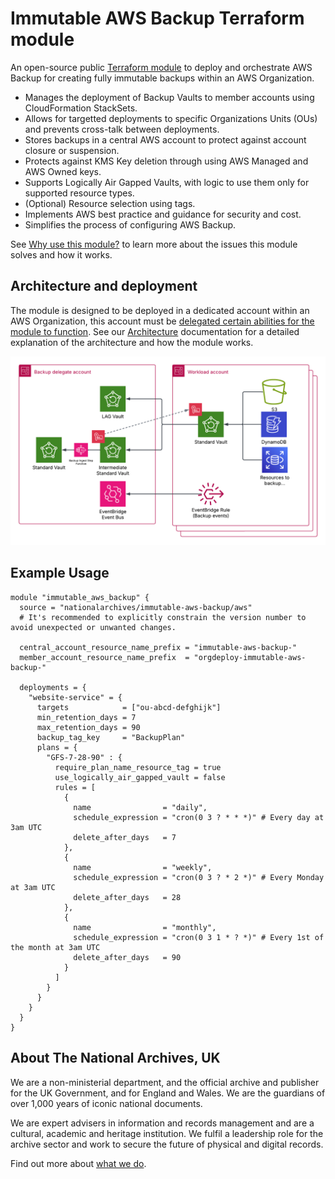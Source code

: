 # Immutable AWS Backup Terraform module

An open-source public [Terraform module](https://registry.terraform.io/modules/nationalarchives/immutable-aws-backup/aws/latest) to deploy and orchestrate AWS Backup for creating fully immutable backups within an AWS Organization.

- Manages the deployment of Backup Vaults to member accounts using CloudFormation StackSets.
- Allows for targetted deployments to specific Organizations Units (OUs) and prevents cross-talk between deployments.
- Stores backups in a central AWS account to protect against account closure or suspension.
- Protects against KMS Key deletion through using AWS Managed and AWS Owned keys.
- Supports Logically Air Gapped Vaults, with logic to use them only for supported resource types.
- (Optional) Resource selection using tags.
- Implements AWS best practice and guidance for security and cost.
- Simplifies the process of configuring AWS Backup.

See [Why use this module?](https://nationalarchives.github.io/terraform-aws-immutable-aws-backup/why-use-this-module/) to learn more about the issues this module solves and how it works.

## Architecture and deployment

The module is designed to be deployed in a dedicated account within an AWS Organization, this account must be [delegated certain abilities for the module to function](https://nationalarchives.github.io/terraform-aws-immutable-aws-backup/usage-prerequisites/). See our [Architecture](https://nationalarchives.github.io/terraform-aws-immutable-aws-backup/architecture/) documentation for a detailed explanation of the architecture and how the module works.

![Architecture Diagram](https://raw.githubusercontent.com/nationalarchives/terraform-aws-immutable-aws-backup/refs/heads/main/docs/assets/images/backup-deployment-architecture.png)

## Example Usage

```hcl
module "immutable_aws_backup" {
  source = "nationalarchives/immutable-aws-backup/aws"
  # It's recommended to explicitly constrain the version number to avoid unexpected or unwanted changes.

  central_account_resource_name_prefix = "immutable-aws-backup-"
  member_account_resource_name_prefix  = "orgdeploy-immutable-aws-backup-"

  deployments = {
    "website-service" = {
      targets            = ["ou-abcd-defghijk"]
      min_retention_days = 7
      max_retention_days = 90
      backup_tag_key     = "BackupPlan"
      plans = {
        "GFS-7-28-90" : {
          require_plan_name_resource_tag = true
          use_logically_air_gapped_vault = false
          rules = [
            {
              name                = "daily",
              schedule_expression = "cron(0 3 ? * * *)" # Every day at 3am UTC
              delete_after_days   = 7
            },
            {
              name                = "weekly",
              schedule_expression = "cron(0 3 ? * 2 *)" # Every Monday at 3am UTC
              delete_after_days   = 28
            },
            {
              name                = "monthly",
              schedule_expression = "cron(0 3 1 * ? *)" # Every 1st of the month at 3am UTC
              delete_after_days   = 90
            }
          ]
        }
      }
    }
  }
}
```

## About The National Archives, UK

We are a non-ministerial department, and the official archive and publisher for the UK Government, and for England and Wales. We are the guardians of over 1,000 years of iconic national documents.

We are expert advisers in information and records management and are a cultural, academic and heritage institution. We fulfil a leadership role for the archive sector and work to secure the future of physical and digital records.

Find out more about [what we do](https://www.nationalarchives.gov.uk/about/our-role/what-we-do/).
